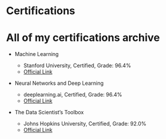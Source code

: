 # Certifications

# All of my certifications archive

- Machine Learning                                      
   - Stanford University, Certified, Grade: 96.4%
   - [Official Link](https://www.coursera.org/account/accomplishments/verify/LDFQWVUJF5JM)
   
- Neural Networks and Deep Learning                                      
   - deeplearning.ai, Certified, Grade: 96.4%
   - [Official Link](https://www.coursera.org/account/accomplishments/verify/FF456RCR6D6P)

- The Data Scientist’s Toolbox                                      
   - Johns Hopkins University, Certified, Grade: 92.0%
   - [Official Link](https://www.coursera.org/account/accomplishments/verify/H4TKV874RHFN)

 
   
   
 
   

